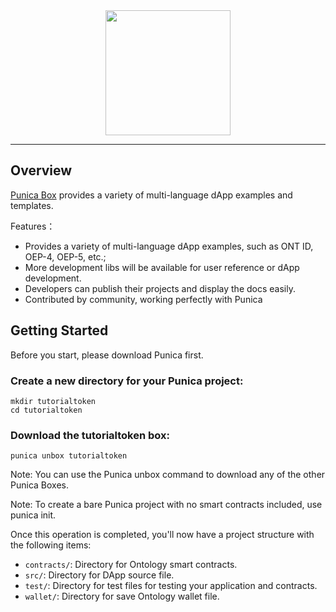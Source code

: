 
<div align="center">
<img src="https://avatars1.githubusercontent.com/u/43718245?s=400&amp;u=84eeb52003e5c32628fcc9cb23edd54d8596cf54&amp;v=4" height="200" width="200">
</div>

---

## Overview

 [Punica Box](https://github.com/punica-box/) provides a variety of multi-language dApp examples and templates.


Features：
* Provides a variety of multi-language dApp examples, such as ONT ID, OEP-4, OEP-5, etc.;
* More development libs will be available for user reference or dApp development.
* Developers can publish their projects and display the docs easily.
* Contributed  by community, working perfectly with Punica



## Getting Started

Before you start, please download Punica first.

### Create a new directory for your Punica project:

```shell
mkdir tutorialtoken
cd tutorialtoken
```
### Download the tutorialtoken box:

```shell
punica unbox tutorialtoken
```
Note: You can use the Punica unbox <box-name> command to download any of the other Punica Boxes.

Note: To create a bare Punica project with no smart contracts included, use punica init.


Once this operation is completed, you'll now have a project structure with the following items:

- `contracts/`: Directory for Ontology smart contracts.
- `src/`: Directory for DApp source file.
- `test/`: Directory for test files for testing your application and contracts.
- `wallet/`: Directory for save Ontology wallet file.

